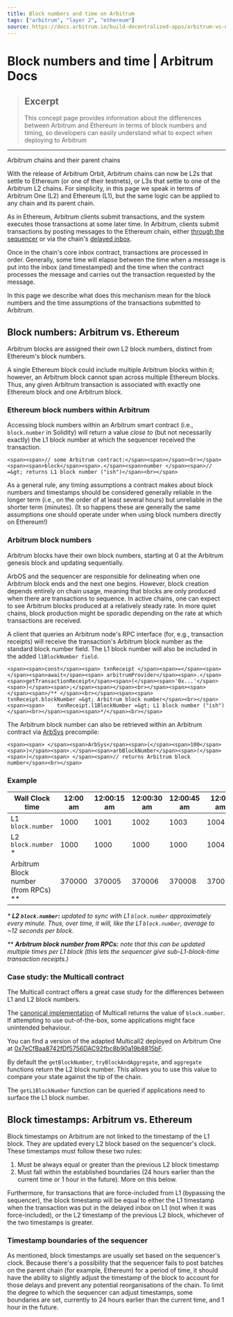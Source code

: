 ```yaml
---
title: Block numbers and time on Arbitrum 
tags: ["arbitrum", "layer 2", "ethereum"]
source: https://docs.arbitrum.io/build-decentralized-apps/arbitrum-vs-ethereum/block-numbers-and-time#ethereum-block-numbers-within-arbitrum
---
```


# Block numbers and time | Arbitrum Docs

> ## Excerpt
> This concept page provides information about the differences between Arbitrum and Ethereum in terms of block numbers and timing, so developers can easily understand what to expect when deploying to Arbitrum

---
Arbitrum chains and their parent chains

With the release of Arbitrum Orbit, Arbitrum chains can now be L2s that settle to Ethereum (or one of their testnets), or L3s that settle to one of the Arbitrum L2 chains. For simplicity, in this page we speak in terms of Arbitrum One (L2) and Ethereum (L1), but the same logic can be applied to any chain and its parent chain.

As in Ethereum, Arbitrum clients submit transactions, and the system executes those transactions at some later time. In Arbitrum, clients submit transactions by posting messages to the Ethereum chain, either [through the sequencer](https://docs.arbitrum.io/how-arbitrum-works/sequencer#happycommon-case-sequencer-is-live-and-well-behaved) or via the chain's [delayed inbox](https://docs.arbitrum.io/how-arbitrum-works/sequencer#unhappyuncommon-case-sequencer-isnt-doing-its-job).

Once in the chain's core inbox contract, transactions are processed in order. Generally, some time will elapse between the time when a message is put into the inbox (and timestamped) and the time when the contract processes the message and carries out the transaction requested by the message.

In this page we describe what does this mechanism mean for the block numbers and the time assumptions of the transactions submitted to Arbitrum.

## Block numbers: Arbitrum vs. Ethereum[](https://docs.arbitrum.io/build-decentralized-apps/arbitrum-vs-ethereum/block-numbers-and-time#block-numbers-arbitrum-vs-ethereum "Direct link to Block numbers: Arbitrum vs. Ethereum")

Arbitrum blocks are assigned their own L2 block numbers, distinct from Ethereum's block numbers.

A single Ethereum block could include multiple Arbitrum blocks within it; however, an Arbitrum block cannot span across multiple Ethereum blocks. Thus, any given Arbitrum transaction is associated with exactly one Ethereum block and one Arbitrum block.

### Ethereum block numbers within Arbitrum[](https://docs.arbitrum.io/build-decentralized-apps/arbitrum-vs-ethereum/block-numbers-and-time#ethereum-block-numbers-within-arbitrum "Direct link to Ethereum block numbers within Arbitrum")

Accessing block numbers within an Arbitrum smart contract (i.e., `block.number` in Solidity) will return a value _close to_ (but not necessarily exactly) the L1 block number at which the sequencer received the transaction.

```
<span><span>// some Arbitrum contract:</span><span></span><br></span><span><span>block</span><span>.</span><span>number </span><span>// =&gt; returns L1 block number ("ish")</span><br></span>
```

As a general rule, any timing assumptions a contract makes about block numbers and timestamps should be considered generally reliable in the longer term (i.e., on the order of at least several hours) but unreliable in the shorter term (minutes). (It so happens these are generally the same assumptions one should operate under when using block numbers directly on Ethereum!)

### Arbitrum block numbers[](https://docs.arbitrum.io/build-decentralized-apps/arbitrum-vs-ethereum/block-numbers-and-time#arbitrum-block-numbers "Direct link to Arbitrum block numbers")

Arbitrum blocks have their own block numbers, starting at 0 at the Arbitrum genesis block and updating sequentially.

ArbOS and the sequencer are responsible for delineating when one Arbitrum block ends and the next one begins. However, block creation depends entirely on chain usage, meaning that blocks are only produced when there are transactions to sequence. In active chains, one can expect to see Arbitrum blocks produced at a relatively steady rate. In more quiet chains, block production might be sporadic depending on the rate at which transactions are received.

A client that queries an Arbitrum node's RPC interface (for, e.g., transaction receipts) will receive the transaction's Arbitrum block number as the standard block number field. The L1 block number will also be included in the added `l1BlockNumber field`.

```
<span><span>const</span><span> txnReceipt </span><span>=</span><span> </span><span>await</span><span> arbitrumProvider</span><span>.</span><span>getTransactionReceipt</span><span>(</span><span>'0x...'</span><span>)</span><span>;</span><span></span><br></span><span><span></span><span>/** </span><br></span><span><span>    txnReceipt.blockNumber =&gt; Arbitrum block number</span><br></span><span><span>    txnReceipt.l1BlockNumber =&gt; L1 block number ("ish")</span><br></span><span><span>*/</span><br></span>
```

The Arbitrum block number can also be retrieved within an Arbitrum contract via [ArbSys](https://docs.arbitrum.io/build-decentralized-apps/precompiles/reference#arbsys) precompile:

```
<span><span> </span><span>ArbSys</span><span>(</span><span>100</span><span>)</span><span>.</span><span>arbBlockNumber</span><span>(</span><span>)</span><span> </span><span>// returns Arbitrum block number</span><br></span>
```

### Example[](https://docs.arbitrum.io/build-decentralized-apps/arbitrum-vs-ethereum/block-numbers-and-time#example "Direct link to Example")

| Wall Clock time | 12:00 am | 12:00:15 am | 12:00:30 am | 12:00:45 am | 12:01 am | 12:01:15 am |
| --- | --- | --- | --- | --- | --- | --- |
| L1 `block.number` | 1000 | 1001 | 1002 | 1003 | 1004 | 1005 |
| L2 `block.number` \* | 1000 | 1000 | 1000 | 1000 | 1004 | 1004 |
| Arbitrum Block number (from RPCs) \*\* | 370000 | 370005 | 370006 | 370008 | 370012 | 370015 |

_\* **L2 `block.number`:** updated to sync with L1 `block.number` approximately every minute. Thus, over time, it will, like the L1 `block.number`, average to ~12 seconds per block._

_\*\* **Arbitrum block number from RPCs:** note that this can be updated multiple times per L1 block (this lets the sequencer give sub-L1-block-time transaction receipts.)_

### Case study: the Multicall contract[](https://docs.arbitrum.io/build-decentralized-apps/arbitrum-vs-ethereum/block-numbers-and-time#case-study-the-multicall-contract "Direct link to Case study: the Multicall contract")

The Multicall contract offers a great case study for the differences between L1 and L2 block numbers.

The [canonical implementation](https://github.com/makerdao/multicall/) of Multicall returns the value of `block.number`. If attempting to use out-of-the-box, some applications might face unintended behaviour.

You can find a version of the adapted Multicall2 deployed on Arbitrum One at [0x7eCfBaa8742fDf5756DAC92fbc8b90a19b8815bF](https://arbiscan.io/address/0x7eCfBaa8742fDf5756DAC92fbc8b90a19b8815bF#code).

By default the `getBlockNumber`, `tryBlockAndAggregate`, and `aggregate` functions return the L2 block number. This allows you to use this value to compare your state against the tip of the chain.

The `getL1BlockNumber` function can be queried if applications need to surface the L1 block number.

## Block timestamps: Arbitrum vs. Ethereum[](https://docs.arbitrum.io/build-decentralized-apps/arbitrum-vs-ethereum/block-numbers-and-time#block-timestamps-arbitrum-vs-ethereum "Direct link to Block timestamps: Arbitrum vs. Ethereum")

Block timestamps on Arbitrum are not linked to the timestamp of the L1 block. They are updated every L2 block based on the sequencer's clock. These timestamps must follow these two rules:

1.  Must be always equal or greater than the previous L2 block timestamp
2.  Must fall within the established boundaries (24 hours earlier than the current time or 1 hour in the future). More on this below.

Furthermore, for transactions that are force-included from L1 (bypassing the sequencer), the block timestamp will be equal to either the L1 timestamp when the transaction was put in the delayed inbox on L1 (not when it was force-included), or the L2 timestamp of the previous L2 block, whichever of the two timestamps is greater.

### Timestamp boundaries of the sequencer[](https://docs.arbitrum.io/build-decentralized-apps/arbitrum-vs-ethereum/block-numbers-and-time#timestamp-boundaries-of-the-sequencer "Direct link to Timestamp boundaries of the sequencer")

As mentioned, block timestamps are usually set based on the sequencer's clock. Because there's a possibility that the sequencer fails to post batches on the parent chain (for example, Ethereum) for a period of time, it should have the ability to slightly adjust the timestamp of the block to account for those delays and prevent any potential reorganisations of the chain. To limit the degree to which the sequencer can adjust timestamps, some boundaries are set, currently to 24 hours earlier than the current time, and 1 hour in the future.

